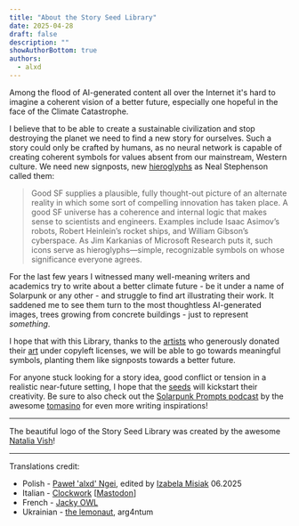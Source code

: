 ```yaml
---
title: "About the Story Seed Library"
date: 2025-04-28
draft: false
description: ""
showAuthorBottom: true
authors:
  - alxd
---
```


Among the flood of AI-generated content all over the Internet it's hard to imagine a coherent vision of a better future, especially one hopeful in the face of the Climate Catastrophe.

I believe that to be able to create a sustainable civilization and stop destroying the planet we need to find a new story for ourselves. Such a story could only be crafted by humans, as no neural network is capable of creating coherent symbols for values absent from our mainstream, Western culture. We need new signposts, new [hieroglyphs](https://web.archive.org/web/20120410060017/http://www.worldpolicy.org/journal/fall2011/innovation-starvation) as Neal Stephenson called them:

> Good SF supplies a plausible, fully thought-out picture of an alternate reality in which some sort of compelling innovation has taken place. A good SF universe has a coherence and internal logic that makes sense to scientists and engineers. Examples include Isaac Asimov’s robots, Robert Heinlein’s rocket ships, and William Gibson’s cyberspace. As Jim Karkanias of Microsoft Research puts it, such icons serve as hieroglyphs—simple, recognizable symbols on whose significance everyone agrees.

For the last few years I witnessed many well-meaning writers and academics try to write about a better climate future - be it under a name of Solarpunk or any other - and struggle to find art illustrating their work. It saddened me to see them turn to the most thoughtless AI-generated images, trees growing from concrete buildings - just to represent _something_.

I hope that with this Library, thanks to the [artists](/authors/) who generously donated their [art](/art/) under copyleft licenses, we will be able to go towards meaningful symbols, planting them like signposts towards a better future.

For anyone stuck looking for a story idea, good conflict or tension in a realistic near-future setting, I hope that the [seeds](/seeds/) will kickstart their creativity. Be sure to also check out the [Solarpunk Prompts podcast](https://podcast.tomasino.org/@SolarpunkPrompts) by the awesome [tomasino](https://tomasino.org/) for even more writing inspirations!

---

The beautiful logo of the Story Seed Library was created by the awesome [Natalia Vish](https://mas.to/@karafuto)!

---

Translations credit:

- Polish - [Paweł 'alxd' Ngei](/authors/alxd), edited by [Izabela Misiak](https://mastodon.social/@izabelamisiak) 06.2025
- Italian - [Clockwork](https://clockwooork.github.io/) [[Mastodon](https://sociale.network/@clockwooork)]
- French - [Jacky OWL](/authors/jackyowl)
- Ukrainian - [the lemonaut](/authors/thelemonaut), arg4ntum